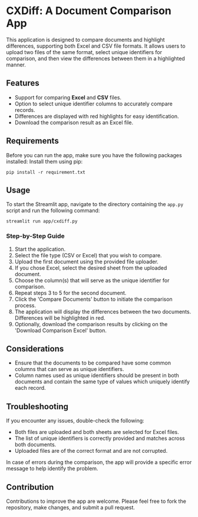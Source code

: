 # CXDiff: A Document Comparison App

This application is designed to compare documents and highlight differences, supporting both Excel and CSV file formats. It allows users to upload two files of the same format, select unique identifiers for comparison, and then view the differences between them in a highlighted manner.

## Features

- Support for comparing **Excel** and **CSV** files.
- Option to select unique identifier columns to accurately compare records.
- Differences are displayed with red highlights for easy identification.
- Download the comparison result as an Excel file.

## Requirements

Before you can run the app, make sure you have the following packages installed:
Install them using pip:
```
pip install -r requirement.txt
```



## Usage

To start the Streamlit app, navigate to the directory containing the `app.py` script and run the following command:

```
streamlit run app/cxdiff.py
```

### Step-by-Step Guide

1. Start the application.
2. Select the file type (CSV or Excel) that you wish to compare.
3. Upload the first document using the provided file uploader.
4. If you chose Excel, select the desired sheet from the uploaded document.
5. Choose the column(s) that will serve as the unique identifier for comparison.
6. Repeat steps 3 to 5 for the second document.
7. Click the 'Compare Documents' button to initiate the comparison process.
8. The application will display the differences between the two documents. Differences will be highlighted in red.
9. Optionally, download the comparison results by clicking on the 'Download Comparison Excel' button.

## Considerations

- Ensure that the documents to be compared have some common columns that can serve as unique identifiers.
- Column names used as unique identifiers should be present in both documents and contain the same type of values which uniquely identify each record.

## Troubleshooting

If you encounter any issues, double-check the following:
- Both files are uploaded and both sheets are selected for Excel files.
- The list of unique identifiers is correctly provided and matches across both documents.
- Uploaded files are of the correct format and are not corrupted.

In case of errors during the comparison, the app will provide a specific error message to help identify the problem.

## Contribution

Contributions to improve the app are welcome. Please feel free to fork the repository, make changes, and submit a pull request.